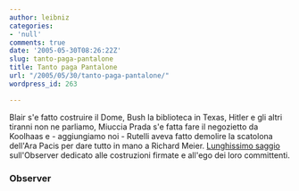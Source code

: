```yaml
---
author: leibniz
categories:
- 'null'
comments: true
date: '2005-05-30T08:26:22Z'
slug: tanto-paga-pantalone
title: Tanto paga Pantalone
url: "/2005/05/30/tanto-paga-pantalone/"
wordpress_id: 263

---
```

Blair s'e fatto costruire il Dome, Bush la biblioteca in Texas, Hitler
e gli altri tiranni non ne parliamo, Miuccia Prada s'e fatta fare il
negozietto da Koolhaas e - aggiungiamo noi - Rutelli aveva fatto
demolire la scatolona dell'Ara Pacis per dare tutto in mano a Richard
Meier. [Lunghissimo saggio](http://observer.guardian.co.uk/review/story/0,6903,1494591,00.html) sull'Observer dedicato alle costruzioni firmate e all'ego dei loro committenti.  



### Observer
